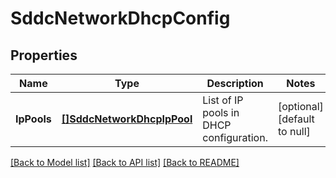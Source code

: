 # SddcNetworkDhcpConfig

## Properties
Name | Type | Description | Notes
------------ | ------------- | ------------- | -------------
**IpPools** | [**[]SddcNetworkDhcpIpPool**](sddcNetworkDhcpIpPool.md) | List of IP pools in DHCP configuration. | [optional] [default to null]

[[Back to Model list]](../README.md#documentation-for-models) [[Back to API list]](../README.md#documentation-for-api-endpoints) [[Back to README]](../README.md)


